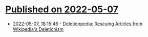 # [Published on 2022-05-07](index.md)

* [2022-05-07, 18:15:46](https://news.ycombinator.com/item?id=31297057) - [Deletionpedia: Rescuing Articles from Wikipedia's Deletionism](https://deletionpedia.org/en/Main_Page)
